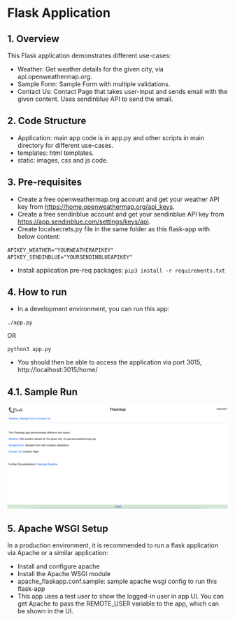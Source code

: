 # Flask Application

## 1. Overview
This Flask application demonstrates different use-cases:
- Weather: Get weather details for the given city, via api.openweathermap.org.
- Sample Form: Sample Form with multiple validations.
- Contact Us: Contact Page that takes user-input and sends email with the given content. Uses sendinblue API to send the email.

## 2. Code Structure

- Application: main app code is in app.py and other scripts in main directory for different use-cases.
- templates: html templates.
- static: images, css and js code.

## 3. Pre-requisites
- Create a free openweathermap.org account and get your weather API key from https://home.openweathermap.org/api_keys.
- Create a free sendinblue account and get your sendinblue API key from https://app.sendinblue.com/settings/keys/api.
- Create localsecrets.py file in the same folder as this flask-app with below content:
```
APIKEY_WEATHER="YOURWEATHERAPIKEY"
APIKEY_SENDINBLUE="YOURSENDINBLUEAPIKEY"
```
- Install application pre-req packages: ```pip3 install -r requirements.txt```

## 4. How to run
- In a development environment, you can run this app:
```
./app.py
```

OR

```
python3 app.py
```

- You should then be able to access the application via port 3015, http://localhost:3015/home/

## 4.1. Sample Run
![plot](./image-flask-app-home.png)

## 5. Apache WSGI Setup
In a production environment, it is recommended to run a flask application via Apache or a similar application:
- Install and configure apache
- Install the Apache WSGI module
- apache_flaskapp.conf.sample: sample apache wsgi config to run this flask-app
- This app uses a test user to show the logged-in user in app UI. You can get Apache to pass the REMOTE_USER variable to the app, which can be shown in the UI.
